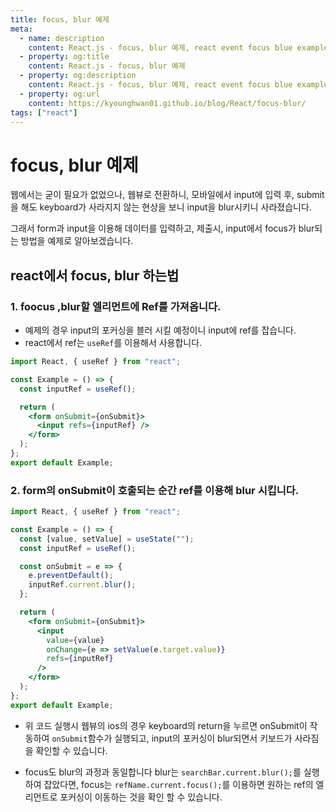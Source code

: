 ```yaml
---
title: focus, blur 예제
meta:
  - name: description
    content: React.js - focus, blur 예제, react event focus blue example
  - property: og:title
    content: React.js - focus, blur 예제
  - property: og:description
    content: React.js - focus, blur 예제, react event focus blue example, useRef
  - property: og:url
    content: https://kyounghwan01.github.io/blog/React/focus-blur/
tags: ["react"]
---
```


# focus, blur 예제

웹에서는 굳이 필요가 없었으나, 웹뷰로 전환하니, 모바일에서 input에 입력 후, submit을 해도 keyboard가 사라지지 않는 현상을 보니 input을 blur시키니 사라졌습니다.

그래서 form과 input을 이용해 데이터를 입력하고, 제출시, input에서 focus가 blur되는 방법을 예제로 알아보겠습니다.<br>

## react에서 focus, blur 하는법

### 1. foocus ,blur할 엘리먼트에 Ref를 가져옵니다.

- 예제의 경우 input의 포커싱을 블러 시킬 예정이니 input에 ref를 잡습니다.
- react에서 ref는 `useRef`를 이용해서 사용합니다.

```jsx
import React, { useRef } from "react";

const Example = () => {
  const inputRef = useRef();

  return (
    <form onSubmit={onSubmit}>
      <input refs={inputRef} />
    </form>
  );
};
export default Example;
```

### 2. form의 onSubmit이 호출되는 순간 ref를 이용해 blur 시킵니다.

```jsx
import React, { useRef } from "react";

const Example = () => {
  const [value, setValue] = useState("");
  const inputRef = useRef();

  const onSubmit = e => {
    e.preventDefault();
    inputRef.current.blur();
  };

  return (
    <form onSubmit={onSubmit}>
      <input
        value={value}
        onChange={e => setValue(e.target.value)}
        refs={inputRef}
      />
    </form>
  );
};
export default Example;
```

- 위 코드 실행시 웹뷰의 ios의 경우 keyboard의 return을 누르면 onSubmit이 작동하여 `onSubmit`함수가 실행되고, input의 포커싱이 blur되면서 키보드가 사라짐을 확인할 수 있습니다.

- focus도 blur의 과정과 동일합니다 blur는 `searchBar.current.blur();`를 실행하여 잡았다면, focus는 `refName.current.focus();`를 이용하면 원하는 ref의 엘리먼트로 포커싱이 이동하는 것을 확인 할 수 있습니다.

<TagLinks />

<Disqus />

